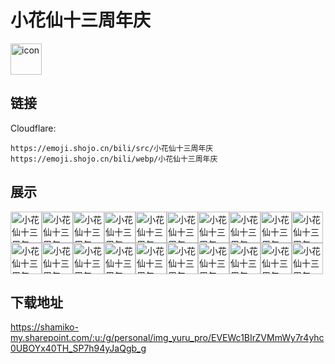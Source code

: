 # 小花仙十三周年庆
<img src="https://emoji.shojo.cn/bili/src/小花仙十三周年庆/icon.png" width="50" height="50" alt="icon">

## 链接
Cloudflare:
```
https://emoji.shojo.cn/bili/src/小花仙十三周年庆
https://emoji.shojo.cn/bili/webp/小花仙十三周年庆
```
## 展示
<img src="https://emoji.shojo.cn/bili/src/小花仙十三周年庆/小花仙十三周年庆-吃惊.png" width="50" height="50" alt="小花仙十三周年庆-吃惊"><img src="https://emoji.shojo.cn/bili/src/小花仙十三周年庆/小花仙十三周年庆-抱歉.png" width="50" height="50" alt="小花仙十三周年庆-抱歉"><img src="https://emoji.shojo.cn/bili/src/小花仙十三周年庆/小花仙十三周年庆-啧.png" width="50" height="50" alt="小花仙十三周年庆-啧"><img src="https://emoji.shojo.cn/bili/src/小花仙十三周年庆/小花仙十三周年庆-打哈.png" width="50" height="50" alt="小花仙十三周年庆-打哈"><img src="https://emoji.shojo.cn/bili/src/小花仙十三周年庆/小花仙十三周年庆-汗.png" width="50" height="50" alt="小花仙十三周年庆-汗"><img src="https://emoji.shojo.cn/bili/src/小花仙十三周年庆/小花仙十三周年庆-哭.png" width="50" height="50" alt="小花仙十三周年庆-哭"><img src="https://emoji.shojo.cn/bili/src/小花仙十三周年庆/小花仙十三周年庆-emmm.png" width="50" height="50" alt="小花仙十三周年庆-emmm"><img src="https://emoji.shojo.cn/bili/src/小花仙十三周年庆/小花仙十三周年庆-问号.png" width="50" height="50" alt="小花仙十三周年庆-问号"><img src="https://emoji.shojo.cn/bili/src/小花仙十三周年庆/小花仙十三周年庆-好耶.png" width="50" height="50" alt="小花仙十三周年庆-好耶"><img src="https://emoji.shojo.cn/bili/src/小花仙十三周年庆/小花仙十三周年庆-嘻嘻.png" width="50" height="50" alt="小花仙十三周年庆-嘻嘻"><img src="https://emoji.shojo.cn/bili/src/小花仙十三周年庆/小花仙十三周年庆-wow.png" width="50" height="50" alt="小花仙十三周年庆-wow"><img src="https://emoji.shojo.cn/bili/src/小花仙十三周年庆/小花仙十三周年庆-思考.png" width="50" height="50" alt="小花仙十三周年庆-思考"><img src="https://emoji.shojo.cn/bili/src/小花仙十三周年庆/小花仙十三周年庆-生气.png" width="50" height="50" alt="小花仙十三周年庆-生气"><img src="https://emoji.shojo.cn/bili/src/小花仙十三周年庆/小花仙十三周年庆-辣眼睛.png" width="50" height="50" alt="小花仙十三周年庆-辣眼睛"><img src="https://emoji.shojo.cn/bili/src/小花仙十三周年庆/小花仙十三周年庆-且慢.png" width="50" height="50" alt="小花仙十三周年庆-且慢"><img src="https://emoji.shojo.cn/bili/src/小花仙十三周年庆/小花仙十三周年庆-吃瓜群众.png" width="50" height="50" alt="小花仙十三周年庆-吃瓜群众"><img src="https://emoji.shojo.cn/bili/src/小花仙十三周年庆/小花仙十三周年庆-改.png" width="50" height="50" alt="小花仙十三周年庆-改"><img src="https://emoji.shojo.cn/bili/src/小花仙十三周年庆/小花仙十三周年庆-找打.png" width="50" height="50" alt="小花仙十三周年庆-找打"><img src="https://emoji.shojo.cn/bili/src/小花仙十三周年庆/小花仙十三周年庆-赞.png" width="50" height="50" alt="小花仙十三周年庆-赞"><img src="https://emoji.shojo.cn/bili/src/小花仙十三周年庆/小花仙十三周年庆-吐.png" width="50" height="50" alt="小花仙十三周年庆-吐">

## 下载地址

https://shamiko-my.sharepoint.com/:u:/g/personal/img_yuru_pro/EVEWc1BIrZVMmWy7r4yhc0UBOYx40TH_SP7h94yJaQgb_g